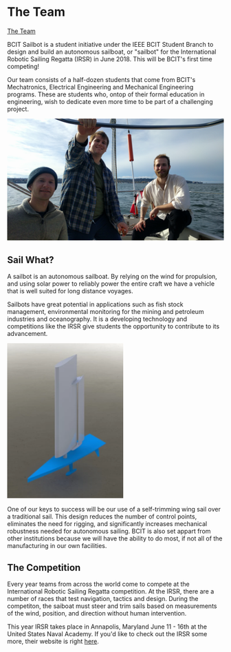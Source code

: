 # The Team

[The Team](../image/team.jpg)

BCIT Sailbot is a student initiative under the IEEE BCIT Student Branch to 
design and build an autonomous sailboat, or "sailbot" for the International 
Robotic Sailing Regatta (IRSR) in June 2018. This will be BCIT's first time 
competing!

Our team consists of a half-dozen students that come from BCIT's Mechatronics,
Electrical Engineering and Mechanical Engineering programs. These are students 
who, ontop of their formal education in engineering, wish to dedicate even more 
time to be part of a challenging project. 

![Sailing](../images/Sailing.jpg)

## Sail What?

A sailbot is an autonomous sailboat. By relying on the wind for propulsion, and 
using solar power to reliably power the entire craft we have a vehicle that is
well suited for long distance voyages.

Sailbots have great potential in applications such as fish stock management, 
environmental monitoring for the mining and petroleum industries and 
oceanography. It is a developing technology and competitions like the IRSR give
students the opportunity to contribute to its advancement.

![Render](../images/sailbotRender.png)

One of our keys to success will be our use of a self-trimming wing sail over
a traditional sail. This design reduces the number of control points, eliminates
the need for rigging, and significantly increases mechanical robustness needed
for autonomous sailing. BCIT is also set appart from other institutions because
we will have the ability to do most, if not all of the manufacturing in our own
facilities.

## The Competition

Every year teams from across the world come to compete at the International 
Robotic Sailing Regatta competition. At the IRSR, there are a number of races 
that test navigation, tactics and design. During the competiton, the saiboat 
must steer and trim sails based on measurements of the wind, position, and 
direction without human intervention. 

This year IRSR takes place in Annapolis, Maryland June 11 - 16th at the United 
States Naval Academy. If you'd like to check out the IRSR some more, their 
website is right [here](http://sailbot.org).
